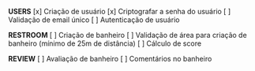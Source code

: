 **USERS**
[x] Criação de usuário
[x] Criptografar a senha do usuário
[ ] Validação de email único
[ ] Autenticação de usuário

**RESTROOM**
[ ] Criação de banheiro
[ ] Validação de área para criação de banheiro (mínimo de 25m de distância)
[ ] Cálculo de score

**REVIEW**
[ ] Avaliação de banheiro
[ ] Comentários no banheiro
